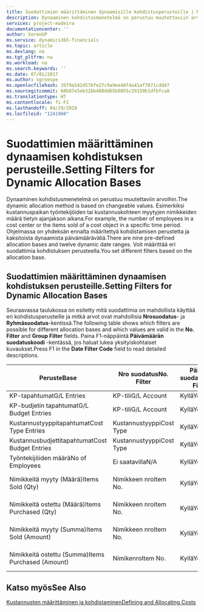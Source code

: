 ```yaml
---
title: Suodattimien määrittäminen dynaamisille kohdistusperusteille | Microsoft Docs
description: Dynaaminen kohdistusmenetelmä on perustuu muutettaviin arvoihin. Esimerkiksi kustannuspaikan työntekijöiden tai kustannuskohteen myytyjen nimikkeiden määrä tietyn ajanjakson aikana. Ohjelmassa on yhdeksän ennalta määritettyä kohdistamisen perustetta ja kaksitoista dynaamista päivämääräväliä. Voit määrittää eri suodattimia kohdistuksen perusteella.
services: project-madeira
documentationcenter: ''
author: SorenGP
ms.service: dynamics365-financials
ms.topic: article
ms.devlang: na
ms.tgt_pltfrm: na
ms.workload: na
ms.search.keywords: ''
ms.date: 07/01/2017
ms.author: sgroespe
ms.openlocfilehash: 35f9a542d57bfe27c9a9ee48f4a41af7071cdd47
ms.sourcegitcommit: 60b87e5eb32bb408dd65b9855c29159b1dfbfca8
ms.translationtype: HT
ms.contentlocale: fi-FI
ms.lasthandoff: 04/29/2019
ms.locfileid: "1241960"
---
```

# <a name="setting-filters-for-dynamic-allocation-bases"></a><span data-ttu-id="03b3c-106">Suodattimien määrittäminen dynaamisen kohdistuksen perusteille.</span><span class="sxs-lookup"><span data-stu-id="03b3c-106">Setting Filters for Dynamic Allocation Bases</span></span>
<span data-ttu-id="03b3c-107">Dynaaminen kohdistusmenetelmä on perustuu muutettaviin arvoihin.</span><span class="sxs-lookup"><span data-stu-id="03b3c-107">The dynamic allocation method is based on changeable values.</span></span> <span data-ttu-id="03b3c-108">Esimerkiksi kustannuspaikan työntekijöiden tai kustannuskohteen myytyjen nimikkeiden määrä tietyn ajanjakson aikana.</span><span class="sxs-lookup"><span data-stu-id="03b3c-108">For example, the number of employees in a cost center or the items sold of a cost object in a specific time period.</span></span> <span data-ttu-id="03b3c-109">Ohjelmassa on yhdeksän ennalta määritettyä kohdistamisen perustetta ja kaksitoista dynaamista päivämääräväliä.</span><span class="sxs-lookup"><span data-stu-id="03b3c-109">There are nine pre-defined allocation bases and twelve dynamic date ranges.</span></span> <span data-ttu-id="03b3c-110">Voit määrittää eri suodattimia kohdistuksen perusteella.</span><span class="sxs-lookup"><span data-stu-id="03b3c-110">You set different filters based on the allocation base.</span></span>  

## <a name="setting-filters-for-dynamic-allocation-bases"></a><span data-ttu-id="03b3c-111">Suodattimien määrittäminen dynaamisen kohdistuksen perusteille.</span><span class="sxs-lookup"><span data-stu-id="03b3c-111">Setting Filters for Dynamic Allocation Bases</span></span>  
 <span data-ttu-id="03b3c-112">Seuraavassa taulukossa on esitetty mitä suodattimia on mahdollista käyttää eri kohdistusperusteille ja mitkä arvot ovat mahdollisia **Nrosuodatus**- ja **Ryhmäsuodatus**-kentissä.</span><span class="sxs-lookup"><span data-stu-id="03b3c-112">The following table shows which filters are possible for different allocation bases and which values are valid in the **No. Filter** and **Group Filter** fields.</span></span> <span data-ttu-id="03b3c-113">Paina F1-näppäintä **Päivämäärän suodatuskoodi** -kentässä, jos haluat lukea yksityiskohtaiset kuvaukset.</span><span class="sxs-lookup"><span data-stu-id="03b3c-113">Press F1 in the **Date Filter Code** field to read detailed descriptions.</span></span>  

|<span data-ttu-id="03b3c-114">**Peruste**</span><span class="sxs-lookup"><span data-stu-id="03b3c-114">**Base**</span></span>|<span data-ttu-id="03b3c-115">**Nro suodatus**</span><span class="sxs-lookup"><span data-stu-id="03b3c-115">**No. Filter**</span></span>|<span data-ttu-id="03b3c-116">**Päivämäärän suodatuskoodi**</span><span class="sxs-lookup"><span data-stu-id="03b3c-116">**Date Filter Code**</span></span>|<span data-ttu-id="03b3c-117">**Kustannuspaikkasuodatus**</span><span class="sxs-lookup"><span data-stu-id="03b3c-117">**Cost Center Filter**</span></span>|<span data-ttu-id="03b3c-118">**Kustannuskohdesuodatus**</span><span class="sxs-lookup"><span data-stu-id="03b3c-118">**Cost Object Filter**</span></span>|<span data-ttu-id="03b3c-119">**Ryhmäsuodatus**</span><span class="sxs-lookup"><span data-stu-id="03b3c-119">**Group Filter**</span></span>|  
|--------------|----------------------------------------|----------------------------------------------|------------------------------------------------|------------------------------------------------|------------------------------------------|  
|<span data-ttu-id="03b3c-120">KP-tapahtumat</span><span class="sxs-lookup"><span data-stu-id="03b3c-120">G/L Entries</span></span>|<span data-ttu-id="03b3c-121">KP-tili</span><span class="sxs-lookup"><span data-stu-id="03b3c-121">G/L Account</span></span>|<span data-ttu-id="03b3c-122">Kyllä</span><span class="sxs-lookup"><span data-stu-id="03b3c-122">Yes</span></span>|<span data-ttu-id="03b3c-123">Kyllä</span><span class="sxs-lookup"><span data-stu-id="03b3c-123">Yes</span></span>|<span data-ttu-id="03b3c-124">Kyllä</span><span class="sxs-lookup"><span data-stu-id="03b3c-124">Yes</span></span>|<span data-ttu-id="03b3c-125">Ei saatavilla</span><span class="sxs-lookup"><span data-stu-id="03b3c-125">N/A</span></span>|  
|<span data-ttu-id="03b3c-126">KP-budjetin tapahtumat</span><span class="sxs-lookup"><span data-stu-id="03b3c-126">G/L Budget Entries</span></span>|<span data-ttu-id="03b3c-127">KP-tili</span><span class="sxs-lookup"><span data-stu-id="03b3c-127">G/L Account</span></span>|<span data-ttu-id="03b3c-128">Kyllä</span><span class="sxs-lookup"><span data-stu-id="03b3c-128">Yes</span></span>|<span data-ttu-id="03b3c-129">Kyllä</span><span class="sxs-lookup"><span data-stu-id="03b3c-129">Yes</span></span>|<span data-ttu-id="03b3c-130">Kyllä</span><span class="sxs-lookup"><span data-stu-id="03b3c-130">Yes</span></span>|<span data-ttu-id="03b3c-131">KP-budjetin nimi</span><span class="sxs-lookup"><span data-stu-id="03b3c-131">G/L Budget Name</span></span>|  
|<span data-ttu-id="03b3c-132">Kustannustyyppitapahtumat</span><span class="sxs-lookup"><span data-stu-id="03b3c-132">Cost Type Entries</span></span>|<span data-ttu-id="03b3c-133">Kustannustyyppi</span><span class="sxs-lookup"><span data-stu-id="03b3c-133">Cost Type</span></span>|<span data-ttu-id="03b3c-134">Kyllä</span><span class="sxs-lookup"><span data-stu-id="03b3c-134">Yes</span></span>|<span data-ttu-id="03b3c-135">Kyllä</span><span class="sxs-lookup"><span data-stu-id="03b3c-135">Yes</span></span>|<span data-ttu-id="03b3c-136">Kyllä</span><span class="sxs-lookup"><span data-stu-id="03b3c-136">Yes</span></span>|<span data-ttu-id="03b3c-137">Ei saatavilla</span><span class="sxs-lookup"><span data-stu-id="03b3c-137">N/A</span></span>|  
|<span data-ttu-id="03b3c-138">Kustannusbudjettitapahtumat</span><span class="sxs-lookup"><span data-stu-id="03b3c-138">Cost Budget Entries</span></span>|<span data-ttu-id="03b3c-139">Kustannustyyppi</span><span class="sxs-lookup"><span data-stu-id="03b3c-139">Cost Type</span></span>|<span data-ttu-id="03b3c-140">Kyllä</span><span class="sxs-lookup"><span data-stu-id="03b3c-140">Yes</span></span>|<span data-ttu-id="03b3c-141">Kyllä</span><span class="sxs-lookup"><span data-stu-id="03b3c-141">Yes</span></span>|<span data-ttu-id="03b3c-142">Kyllä</span><span class="sxs-lookup"><span data-stu-id="03b3c-142">Yes</span></span>|<span data-ttu-id="03b3c-143">Budjetin nimi</span><span class="sxs-lookup"><span data-stu-id="03b3c-143">Budget Name</span></span>|  
|<span data-ttu-id="03b3c-144">Työntekijöiden määrä</span><span class="sxs-lookup"><span data-stu-id="03b3c-144">No of Employees</span></span>|<span data-ttu-id="03b3c-145">Ei saatavilla</span><span class="sxs-lookup"><span data-stu-id="03b3c-145">N/A</span></span>|<span data-ttu-id="03b3c-146">Kyllä</span><span class="sxs-lookup"><span data-stu-id="03b3c-146">Yes</span></span>|<span data-ttu-id="03b3c-147">Kyllä</span><span class="sxs-lookup"><span data-stu-id="03b3c-147">Yes</span></span>|<span data-ttu-id="03b3c-148">Kyllä</span><span class="sxs-lookup"><span data-stu-id="03b3c-148">Yes</span></span>|<span data-ttu-id="03b3c-149">Ei saatavilla</span><span class="sxs-lookup"><span data-stu-id="03b3c-149">N/A</span></span>|  
|<span data-ttu-id="03b3c-150">Nimikkeitä myyty (Määrä)</span><span class="sxs-lookup"><span data-stu-id="03b3c-150">Items Sold (Qty)</span></span>|<span data-ttu-id="03b3c-151">Nimikkeen nro</span><span class="sxs-lookup"><span data-stu-id="03b3c-151">Item No.</span></span>|<span data-ttu-id="03b3c-152">Kyllä</span><span class="sxs-lookup"><span data-stu-id="03b3c-152">Yes</span></span>|<span data-ttu-id="03b3c-153">Kyllä</span><span class="sxs-lookup"><span data-stu-id="03b3c-153">Yes</span></span>|<span data-ttu-id="03b3c-154">Kyllä</span><span class="sxs-lookup"><span data-stu-id="03b3c-154">Yes</span></span>|<span data-ttu-id="03b3c-155">Varaston kirjausryhmä</span><span class="sxs-lookup"><span data-stu-id="03b3c-155">Inventory Posting Group</span></span>|  
|<span data-ttu-id="03b3c-156">Nimikkeitä ostettu (Määrä)</span><span class="sxs-lookup"><span data-stu-id="03b3c-156">Items Purchased (Qty)</span></span>|<span data-ttu-id="03b3c-157">Nimikkeen nro</span><span class="sxs-lookup"><span data-stu-id="03b3c-157">Item No.</span></span>|<span data-ttu-id="03b3c-158">Kyllä</span><span class="sxs-lookup"><span data-stu-id="03b3c-158">Yes</span></span>|<span data-ttu-id="03b3c-159">Kyllä</span><span class="sxs-lookup"><span data-stu-id="03b3c-159">Yes</span></span>|<span data-ttu-id="03b3c-160">Kyllä</span><span class="sxs-lookup"><span data-stu-id="03b3c-160">Yes</span></span>|<span data-ttu-id="03b3c-161">Varaston kirjausryhmä</span><span class="sxs-lookup"><span data-stu-id="03b3c-161">Inventory Posting Group</span></span>|  
|<span data-ttu-id="03b3c-162">Nimikkeitä myyty (Summa)</span><span class="sxs-lookup"><span data-stu-id="03b3c-162">Items Sold (Amount)</span></span>|<span data-ttu-id="03b3c-163">Nimikkeen nro</span><span class="sxs-lookup"><span data-stu-id="03b3c-163">Item No.</span></span>|<span data-ttu-id="03b3c-164">Kyllä</span><span class="sxs-lookup"><span data-stu-id="03b3c-164">Yes</span></span>|<span data-ttu-id="03b3c-165">Kyllä</span><span class="sxs-lookup"><span data-stu-id="03b3c-165">Yes</span></span>|<span data-ttu-id="03b3c-166">Kyllä</span><span class="sxs-lookup"><span data-stu-id="03b3c-166">Yes</span></span>|<span data-ttu-id="03b3c-167">Varaston kirjausryhmä</span><span class="sxs-lookup"><span data-stu-id="03b3c-167">Inventory Posting Group</span></span>|  
|<span data-ttu-id="03b3c-168">Nimikkeitä ostettu (Summa)</span><span class="sxs-lookup"><span data-stu-id="03b3c-168">Items Purchased (Amount)</span></span>|<span data-ttu-id="03b3c-169">Nimikenro</span><span class="sxs-lookup"><span data-stu-id="03b3c-169">Item No.</span></span>|<span data-ttu-id="03b3c-170">Kyllä</span><span class="sxs-lookup"><span data-stu-id="03b3c-170">Yes</span></span>|<span data-ttu-id="03b3c-171">Kyllä</span><span class="sxs-lookup"><span data-stu-id="03b3c-171">Yes</span></span>|<span data-ttu-id="03b3c-172">Kyllä</span><span class="sxs-lookup"><span data-stu-id="03b3c-172">Yes</span></span>|<span data-ttu-id="03b3c-173">Varaston kirjausryhmä</span><span class="sxs-lookup"><span data-stu-id="03b3c-173">Inventory Posting Group</span></span>|  

## <a name="see-also"></a><span data-ttu-id="03b3c-174">Katso myös</span><span class="sxs-lookup"><span data-stu-id="03b3c-174">See Also</span></span>  
[<span data-ttu-id="03b3c-175">Kustannusten määrittäminen ja kohdistaminen</span><span class="sxs-lookup"><span data-stu-id="03b3c-175">Defining and Allocating Costs</span></span>](finance-define-and-allocate-costs.md)

